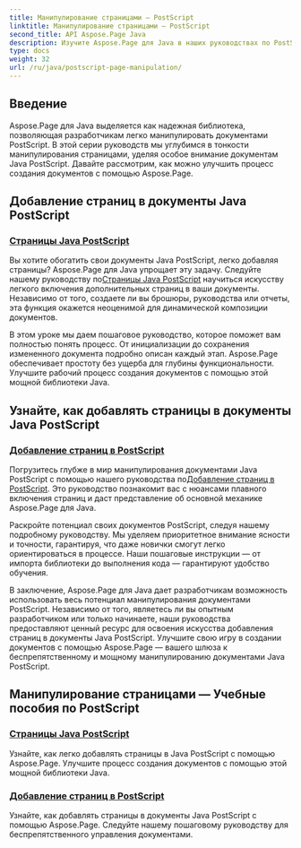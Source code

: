 ```yaml
---
title: Манипулирование страницами — PostScript
linktitle: Манипулирование страницами — PostScript
second_title: API Aspose.Page Java
description: Изучите Aspose.Page для Java в наших руководствах по PostScript. Легко добавляйте страницы в документы Java PostScript с помощью пошаговых инструкций для беспрепятственного управления ими.
type: docs
weight: 32
url: /ru/java/postscript-page-manipulation/
---
```


## Введение

Aspose.Page для Java выделяется как надежная библиотека, позволяющая разработчикам легко манипулировать документами PostScript. В этой серии руководств мы углубимся в тонкости манипулирования страницами, уделяя особое внимание документам Java PostScript. Давайте рассмотрим, как можно улучшить процесс создания документов с помощью Aspose.Page.

## Добавление страниц в документы Java PostScript

### [Страницы Java PostScript](./add-pages1/)

 Вы хотите обогатить свои документы Java PostScript, легко добавляя страницы? Aspose.Page для Java упрощает эту задачу. Следуйте нашему руководству по[Страницы Java PostScript](./add-pages1/) научиться искусству легкого включения дополнительных страниц в ваши документы. Независимо от того, создаете ли вы брошюры, руководства или отчеты, эта функция окажется неоценимой для динамической композиции документов.

В этом уроке мы даем пошаговое руководство, которое поможет вам полностью понять процесс. От инициализации до сохранения измененного документа подробно описан каждый этап. Aspose.Page обеспечивает простоту без ущерба для глубины функциональности. Улучшите рабочий процесс создания документов с помощью этой мощной библиотеки Java.

## Узнайте, как добавлять страницы в документы Java PostScript

### [Добавление страниц в PostScript](./add-pages2/)

 Погрузитесь глубже в мир манипулирования документами Java PostScript с помощью нашего руководства по[Добавление страниц в PostScript](./add-pages2/). Это руководство познакомит вас с нюансами плавного включения страниц и даст представление об основной механике Aspose.Page для Java.

Раскройте потенциал своих документов PostScript, следуя нашему подробному руководству. Мы уделяем приоритетное внимание ясности и точности, гарантируя, что даже новички смогут легко ориентироваться в процессе. Наши пошаговые инструкции — от импорта библиотеки до выполнения кода — гарантируют удобство обучения.

В заключение, Aspose.Page для Java дает разработчикам возможность использовать весь потенциал манипулирования документами PostScript. Независимо от того, являетесь ли вы опытным разработчиком или только начинаете, наши руководства предоставляют ценный ресурс для освоения искусства добавления страниц в документы Java PostScript. Улучшите свою игру в создании документов с помощью Aspose.Page — вашего шлюза к беспрепятственному и мощному манипулированию документами Java PostScript.
## Манипулирование страницами — Учебные пособия по PostScript
### [Страницы Java PostScript](./add-pages1/)
Узнайте, как легко добавлять страницы в Java PostScript с помощью Aspose.Page. Улучшите процесс создания документов с помощью этой мощной библиотеки Java.
### [Добавление страниц в PostScript](./add-pages2/)
Узнайте, как добавлять страницы в документы Java PostScript с помощью Aspose.Page. Следуйте нашему пошаговому руководству для беспрепятственного управления документами.